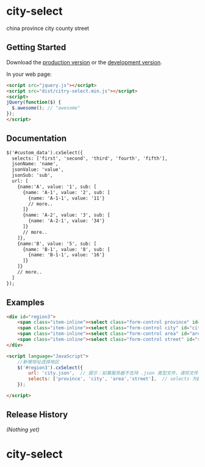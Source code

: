 # city-select

china province city county street

## Getting Started
Download the [production version][min] or the [development version][max].

[min]: https://raw.github.com/jeffrey/city-select/master/dist/citry-select.min.js
[max]: https://raw.github.com/jeffrey/city-select/master/dist/citry-select.js

In your web page:

```html
<script src="jquery.js"></script>
<script src="dist/citry-select.min.js"></script>
<script>
jQuery(function($) {
  $.awesome(); // "awesome"
});
</script>
```

## Documentation

```html
$('#custom_data').cxSelect({ 
  selects: ['first', 'second', 'third', 'fourth', 'fifth'], 
  jsonName: 'name', 
  jsonValue: 'value', 
  jsonSub: 'sub', 
  url: [ 
    {name:'A', value: '1', sub: [ 
      {name: 'A-1', value: '2', sub: [ 
        {name: 'A-1-1', value: '11'} 
        // more.. 
      ]} 
      {name: 'A-2', value: '3', sub: [ 
        {name: 'A-2-1', value: '34'} 
      ]} 
      // more.. 
    ]}, 
    {name:'B', value: '5', sub: [ 
      {name: 'B-1', value: '8', sub: [ 
        {name: 'B-1-1', value: '16'} 
      ]} 
    ]} 
    // more.. 
  ] 
});
```

## Examples
```html
<div id="region3">
    <span class="item-inline"><select class="form-control province" id="province" data-first-title="全部省份"></select></span>
    <span class="item-inline"><select class="form-control city" id="city" data-first-title="全部城市"></select></span>
    <span class="item-inline"><select class="form-control area" id="area" data-first-title="全部区县"></select></span>
    <span class="item-inline"><select class="form-control street" id="street" data-first-title="全部区县"></select></span>
</div>

<script language="JavaScript">
    //新增地址选择地区
    $('#region3').cxSelect({
        url: 'city.json',  // 提示：如果服务器不支持 .json 类型文件，请将文件改为 .js 文件
        selects: ['province', 'city', 'area','street'],  // selects 为数组形式，请注意顺序
    });

</script>
```

## Release History
_(Nothing yet)_
# city-select
